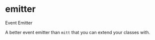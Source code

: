 # emitter
Event Emitter

A better event emitter than `mitt` that you can extend your classes with. 
